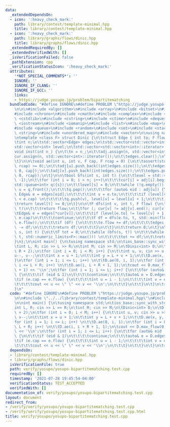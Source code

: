 ```yaml
---
data:
  _extendedDependsOn:
  - icon: ':heavy_check_mark:'
    path: library/contest/template-minimal.hpp
    title: library/contest/template-minimal.hpp
  - icon: ':heavy_check_mark:'
    path: library/graphs/flows/dinic.hpp
    title: library/graphs/flows/dinic.hpp
  _extendedRequiredBy: []
  _extendedVerifiedWith: []
  _isVerificationFailed: false
  _pathExtension: cpp
  _verificationStatusIcon: ':heavy_check_mark:'
  attributes:
    '*NOT_SPECIAL_COMMENTS*': ''
    IGNORE: ''
    IGNORE_IF_CLANG: ''
    IGNORE_IF_GCC: ''
    links:
    - https://judge.yosupo.jp/problem/bipartitematching
  bundledCode: "#define IGNORE\n#define PROBLEM \"https://judge.yosupo.jp/problem/bipartitematching\"\
    \n\n\n#include <algorithm>\n#include <array>\n#include <bitset>\n#include <cassert>\n\
    #include <chrono>\n#include <cmath>\n#include <complex>\n#include <cstdio>\n#include\
    \ <cstdlib>\n#include <cstring>\n#include <ctime>\n#include <deque>\n#include\
    \ <iostream>\n#include <iomanip>\n#include <list>\n#include <map>\n#include <numeric>\n\
    #include <queue>\n#include <random>\n#include <set>\n#include <stack>\n#include\
    \ <string>\n#include <unordered_map>\n#include <vector>\n\nusing namespace std;\n\
    \ntemplate <class F> struct Dinic {\n\tstruct Edge { int to; F flow, cap; };\n\
    \tint n;\n\tstd::vector<Edge> edges;\n\tstd::vector<std::vector<int>> adj;\n\t\
    std::vector<int> level;\n\tstd::vector<std::vector<int>::iterator> cur;\n\n\t\
    void init(int n_) {\n\t\tn = n_;\n\t\tadj.assign(n, std::vector<int>());\n\t\t\
    cur.assign(n, std::vector<int>::iterator());\n\t\tedges.clear();\n\t\tlevel.clear();\n\
    \t}\n\n\tvoid ae(int u, int v, F cap, F rcap = 0) {\n\t\tassert(std::min(cap,\
    \ rcap) >= 0);\n\t\tadj[u].push_back((int)edges.size());\n\t\tedges.push_back({v,\
    \ 0, cap});\n\t\tadj[v].push_back((int)edges.size());\n\t\tedges.push_back({u,\
    \ 0, rcap});\n\t}\n\n\tbool bfs(int s, int t) {\n\t\tlevel = std::vector<int>(n,\
    \ -1);\n\t\tfor (int i = 0; i < n; i++)\n\t\t\tcur[i] = adj[i].begin();\n\t\t\
    std::queue<int> q({s});\n\t\tlevel[s] = 0;\n\t\twhile (!q.empty()) {\n\t\t\tint\
    \ u = q.front();\n\t\t\tq.pop();\n\t\t\tfor (auto& eid : adj[u]) {\n\t\t\t\tconst\
    \ Edge& e = edges[eid];\n\t\t\t\tint v = e.to;\n\t\t\t\tif (level[v] < 0 && e.flow\
    \ < e.cap) \n\t\t\t\t\tq.push(v), level[v] = level[u] + 1;\n\t\t\t}\n\t\t}\n\t\
    \treturn level[t] >= 0;\n\t}\n\n\tF dfs(int v, int t, F flow) {\n\t\tif (v ==\
    \ t)\n\t\t\treturn flow;\n\t\tfor (; cur[v] != adj[v].end(); cur[v]++) {\n\t\t\
    \tEdge& e = edges[*cur[v]];\n\t\t\tif (level[e.to] != level[v] + 1 || e.flow ==\
    \ e.cap)\n\t\t\t\tcontinue;\n\t\t\tF df = dfs(e.to, t, std::min(flow, e.cap -\
    \ e.flow));\n\t\t\tif (df) {\n\t\t\t\te.flow += df;\n\t\t\t\tedges[*cur[v] ^ 1].flow\
    \ -= df;\n\t\t\t\treturn df;\n\t\t\t}\n\t\t}\n\t\treturn 0;\n\t}\n\t\n\tF max_flow(int\
    \ s, int t) {\n\t\tF tot = 0;\n\t\twhile (bfs(s, t)) \n\t\t\twhile (F df = dfs(s,\
    \ t, std::numeric_limits<F>::max())) \n\t\t\t\ttot += df;\n\t\treturn tot;\n\t\
    }\n};\n\nint main() {\n\tusing namespace std;\n\tios_base::sync_with_stdio(0);\n\
    \tint L, R; cin >> L >> R;\n\tint M; cin >> M;\n\tDinic<int> D;\n\tD.init(L +\
    \ R + 2);\n\tfor (int i = 0; i < M; i++) {\n\t\tint u, v; cin >> u >> v;\n\t\t\
    u--, v--;\n\t\tint x = u + 1;\n\t\tint y = L + v + 1;\n\t\tD.ae(x, y, 1);\n\t\
    }\n\tfor (int i = 1; i <= L; i++) \n\t\tD.ae(0, i, 1);\n\tfor (int i = L + 1;\
    \ i <= L + R; i++) \n\t\tD.ae(i, L + R + 1, 1);\n\tcout << D.max_flow(0, L + R\
    \ + 1) << '\\n';\n\tfor (int i = 1; i <= L; i++) {\n\t\tfor (auto& eid : D.adj[i])\
    \ {\n\t\t\tif (eid & 1)\n\t\t\t\tcontinue;\n\t\t\tauto& e = D.edges[eid];\n\t\t\
    \tif (e.cap == e.flow) {\n\t\t\t\tint u = i - 1;\n\t\t\t\tint v = e.to - L - 1;\n\
    \t\t\t\tcout << u << \" \" << v << '\\n';\n\t\t\t}\n\t\t}\n\t}\n\treturn 0;\n\
    }\n"
  code: "#define IGNORE\n#define PROBLEM \"https://judge.yosupo.jp/problem/bipartitematching\"\
    \n\n#include \"../../library/contest/template-minimal.hpp\"\n#include \"../../library/graphs/flows/dinic.hpp\"\
    \n\nint main() {\n\tusing namespace std;\n\tios_base::sync_with_stdio(0);\n\t\
    int L, R; cin >> L >> R;\n\tint M; cin >> M;\n\tDinic<int> D;\n\tD.init(L + R\
    \ + 2);\n\tfor (int i = 0; i < M; i++) {\n\t\tint u, v; cin >> u >> v;\n\t\tu--,\
    \ v--;\n\t\tint x = u + 1;\n\t\tint y = L + v + 1;\n\t\tD.ae(x, y, 1);\n\t}\n\t\
    for (int i = 1; i <= L; i++) \n\t\tD.ae(0, i, 1);\n\tfor (int i = L + 1; i <=\
    \ L + R; i++) \n\t\tD.ae(i, L + R + 1, 1);\n\tcout << D.max_flow(0, L + R + 1)\
    \ << '\\n';\n\tfor (int i = 1; i <= L; i++) {\n\t\tfor (auto& eid : D.adj[i])\
    \ {\n\t\t\tif (eid & 1)\n\t\t\t\tcontinue;\n\t\t\tauto& e = D.edges[eid];\n\t\t\
    \tif (e.cap == e.flow) {\n\t\t\t\tint u = i - 1;\n\t\t\t\tint v = e.to - L - 1;\n\
    \t\t\t\tcout << u << \" \" << v << '\\n';\n\t\t\t}\n\t\t}\n\t}\n\treturn 0;\n}"
  dependsOn:
  - library/contest/template-minimal.hpp
  - library/graphs/flows/dinic.hpp
  isVerificationFile: true
  path: verify/yosupo/yosupo-bipartitematching.test.cpp
  requiredBy: []
  timestamp: '2021-07-28 19:45:54-04:00'
  verificationStatus: TEST_ACCEPTED
  verifiedWith: []
documentation_of: verify/yosupo/yosupo-bipartitematching.test.cpp
layout: document
redirect_from:
- /verify/verify/yosupo/yosupo-bipartitematching.test.cpp
- /verify/verify/yosupo/yosupo-bipartitematching.test.cpp.html
title: verify/yosupo/yosupo-bipartitematching.test.cpp
---
```

